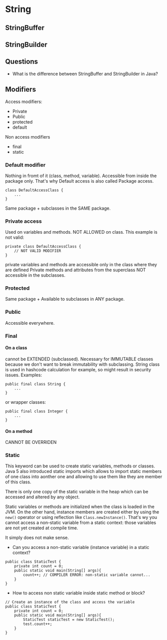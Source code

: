 


# String

## StringBuffer

## StringBuilder

## Questions
* What is the difference between StringBuffer and StringBuilder in Java?




## Modifiers
Access modifiers:
* Private
* Public
* protected
* default

Non access modifiers
* final
* static

### Default modifier
Nothing in fromt of it (class, method, variable). 
Accessible from inside the package only.
That's why Default access is also called Package access. 
    
```
class DefaultAccessClass {
    ...
}
```
Same package + subclasses in the SAME package.

### Private access
Used on variables and methods. NOT ALLOWED on class.
This example is not valid:
```
private class DefaultAccessClass {
    // NOT VALID MODIFIER
}
```
private variables and methods are accessible only in the class where 
they are defined
Private methods and attributes from the superclass NOT accessible in the subclasses.

### Protected
Same package + Available to subclasses in ANY package.

### Public
Accessible everywhere.

### Final
#### On a class
cannot be EXTENDED (subclassed). Necessary for IMMUTABLE classes because we 
don't want to break immutability with subclassing. String class is used in 
hashcode calculation for example, so might result in security issues.
Examples:
```
public final class String {
    ...
}
```
or wrapper classes:
```
public final class Integer {
    ...
}
```

#### On a method
CANNOT BE OVERRIDEN

### Static
This keyword can be used to create static variables, methods or classes. Java 5
also introduced static imports which allows to import static members of one class
into aonther one and allowing to use them like they are member of this class.

There is only one copy of the static variable in the heap which can be accessed
and altered by any object.

Static variables or methods are initialized when the class is loaded in the JVM.
On the other hand, instance members are created either by using the `new()` operator 
or using reflection like `Class.newInstance()`. That's wy you cannot access
a non-static variable from a static context: those variables are not yet created
at compile time.

It simply does not make sense.

* Can you access a non-static variable (instance variable) in a static context?
```
public class StaticTest {
    private int count = 0;
    public static void main(String[] args){
        count++; // COMPILER ERROR: non-static variable cannot...
    }
}
```

* How to access non static variable inside static method or block?
```
// Create an instance of the class and access the variable
public class StaticTest {
    private int count = 0;
    public static void main(String[] args){
        StaticTest staticTest = new StaticTest();
        test.count++;
    }
}
```
